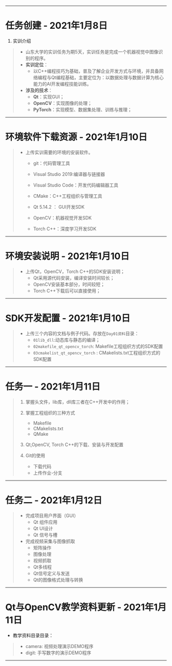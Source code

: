 -----

# 任务创建 - 2021年1月8日

1. 实训介绍
>- 山东大学的实训任务为期5天，实训任务是完成一个机器视觉中图像识别的程序。
>- **实训定位**：
>   - 以C++编程技巧为基础，普及了解企业开发方式与环境，并具备网络编程与Qt编程基础，主要定位为：以数据处理与数据计算为核心能力的AI开发编程技能训练。
>- **涉及的技术**：
>   - **Qt**：实现GUI；
>   - **OpenCV**：实现图像的处理；
>   - **PyTorch**：实现模型、数据集处理、训练与推理；

-----

# 环境软件下载资源 - 2021年1月10日

>- 上传实训需要的环境的安装软件。
>    - git：代码管理工具 
>
>    - Visual Studio 2019:编译器与链接器
>
>    - Visual Studio Code：开发代码编辑器工具
>
>    - CMake：C++工程组织与管理工具
>
>    - Qt 5.14.2 ： GUI开发SDK
>
>    - OpenCV：机器视觉开发SDK
>
>    - Torch C++：深度学习开发SDK

-----

# 环境安装说明 - 2021年1月10日

>- 上传Qt，OpenCV，Torch C++的SDK安装说明；
>    - Qt采用源代码安装，编译安装时间较长；
>    - OpenCV安装基本部分，时间较短；
>    - Torch C++下载后可以直接使用；

-----

# SDK开发配置 - 2021年1月10日
>- 上传三个内容的文档与例子代码。存放在`Day01资料`目录：
>    - `01lib_dll`:动态库与静态的编译；
>    - `02makefile_qt_opencv_torch`: Makefile工程组织方式的SDK配置
>    - `03cmakelist_qt_opencv_torch` : CMakelists.txt工程组织方式的SDK配置

------

# 任务一 - 2021年1月11日
>1. 掌握头文件，lib库，dll库三者在C++开发中的作用；
>
>2. 掌握工程组织的三种方式
>    - Makefile
>    - CMakelists.txt
>    - QMake
>
>3. Qt,OpenCV, Torch C++的下载、安装与开发配置
>4. Git的使用
>    - 下载代码
>    - 上传作业-分支

----
# 任务二 - 2021年1月12日
>- 完成项目用户界面（GUI）
>    - Qt 组件应用
>    - Qt UI设计
>    - Qt 信号与槽
>- 完成视频采集与图像抓取
>    - 矩阵操作
>    - 图像处理
>    - 视频抓取
>    - Qt多线程
>    - Qt信号定义与发送
>    - Qt的图像格式处理与转换

-----


# Qt与OpenCV教学资料更新 - 2021年1月11日
- 教学资料目录目录：
>   - camera: 视频处理演示DEMO程序
>   - digit: 手写数字的演示DEMO程序
------